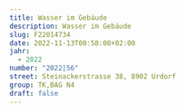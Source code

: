```yaml
---
title: Wasser im Gebäude
description: Wasser im Gebäude
slug: F22014734
date: 2022-11-13T00:58:00+02:00
jahr:
  - 2022
number: "2022|56"
street: Steinackerstrasse 38, 8902 Urdorf
group: TK,BAG N4
draft: false
---
```

